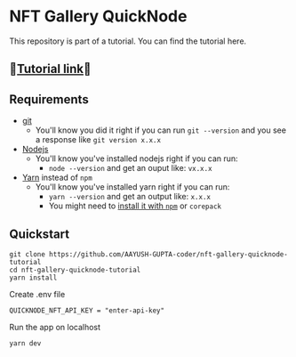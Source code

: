 # NFT Gallery QuickNode
This repository is part of a tutorial. You can find the tutorial here.

## 🎉[Tutorial link](https://aayushguptaji.hashnode.dev/how-to-build-an-nft-gallery-using-quicknodes-graphql-nft-api)🎉

## Requirements

- [git](https://git-scm.com/book/en/v2/Getting-Started-Installing-Git)
  - You'll know you did it right if you can run `git --version` and you see a response like `git version x.x.x`
- [Nodejs](https://nodejs.org/en/)
  - You'll know you've installed nodejs right if you can run:
    - `node --version` and get an ouput like: `vx.x.x`
- [Yarn](https://yarnpkg.com/getting-started/install) instead of `npm`
  - You'll know you've installed yarn right if you can run:
    - `yarn --version` and get an output like: `x.x.x`
    - You might need to [install it with `npm`](https://classic.yarnpkg.com/lang/en/docs/install/) or `corepack`

## Quickstart

```shell
git clone https://github.com/AAYUSH-GUPTA-coder/nft-gallery-quicknode-tutorial
cd nft-gallery-quicknode-tutorial
yarn install
```

Create .env file
```
QUICKNODE_NFT_API_KEY = "enter-api-key"
```
Run the app on localhost
```bash
yarn dev
```
